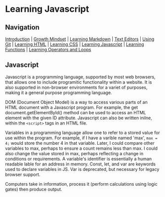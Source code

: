 # Learning Javascript

## Navigation

[Introduction](https://frazmatic.github.io/reading-notes/) | [Growth Mindset](https://frazmatic.github.io/reading-notes/growth-mindset) | [Learning Markdown](https://frazmatic.github.io/reading-notes/learning-markdown) | [Text Editors](https://frazmatic.github.io/reading-notes/text-editor) | [Using Git](https://frazmatic.github.io/reading-notes/using-git) | [Learning HTML](https://frazmatic.github.io/reading-notes/learning-html) | [Learning CSS](https://frazmatic.github.io/reading-notes/learning-css) | [Learning Javascript](https://frazmatic.github.io/reading-notes/learning-javascript) | [Learning Functions](https://frazmatic.github.io/reading-notes/learning-functions) | [Learning Operators and Loops](https://frazmatic.github.io/reading-notes/learning-operators-and-loops)

## Javascript

Javascript is a programming language, supported by most web browsers, that allows one to include programitic functionality within a website. It is also supported in non-browser environments for a variet of purposes, making it a general purpose programming language. 

DOM (Document Object Model) is a way to access various parts of an HTML document with a Javascript program. For example, the get document.getElementById() method can be used to access an HTML element with the given ID attribute. Javascript can also be written inilne, within the `<script>` tags in an HTML file.

Variables in a programming language allow one to refer to a stored value for use within the program. For example, if I have a varible named 'max', `max = 4;` would store the number 4 in that variable. Later, I could compare other variables to max, perhaps to ensure a count remains less than max. I could also change the value stored in max, perhaps reflecting a change in conditions or requirements. A variable's identifier is essentially a human readable lable for an address in memory. Const, let, and var are keywords used to declare variables in JS. Var is deprecated, but necessary for legacy browser support.

Computers take in information, process it (perform calculations using logic gates) then produce output.





